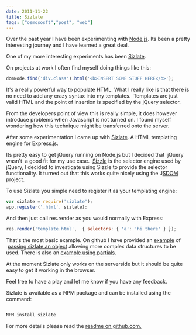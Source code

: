 ```yaml
---
date: 2011-11-22
title: Sizlate
tags: ["osmososft","post", "web"]
---
```

Over the past year I have been experimenting with [Node.js](http://nodejs.org/). Its been a pretty interesting journey and I have learned a great deal.  
  
One of my more interesting experiments has been [Sizlate](https://github.com/simonmcmanus/sizlate/).  
  
On projects at work I often find myself doing things like this:  
```js
domNode.find('div.class').html('<b>INSERT SOME STUFF HERE</b>'); 
```
  
It's a really powerful way to populate HTML. What I really like is that there is no need to add any crazy syntax into my templates.  Templates are just valid HTML and the point of insertion is specified by the jQuery selector.  
  
From the developers point of view this is really simple, it does however introduce problems when Javascript is not turned on. I found myself wondering how this technique might be transferred onto the server.  
  
After some experimentation I came up with [Sizlate](https://github.com/simonmcmanus/sizlate/). A HTML templating engine for Express.js.  
  
Its pretty easy to get jQuery running on Node.js but I decided that  jQuery wasn't  a good fit for my use case.  [Sizzle](http://sizzlejs.com/ "sizzle") is the selector engine used by jQuery, I decided to investigate using Sizzle to provide the selector functionality. It turned out that this works quite nicely using the J[SDOM](https://github.com/tmpvar/jsdom) project.  
  
To use Sizlate you simple need to register it as your templating engine:  

```js
var sizlate = require('sizlate'); 
app.register('.html', sizlate);
```
 
  
And then just call res.render as you would normally with Express:  
 
```js
res.render('template.html',  { selectors: { 'a': 'hi there' } });
```
  
That's the most basic example. On github I have provided an [example](https://github.com/simonmcmanus/sizlate/tree/master/examples) of  [passing sizlate an object](https://github.com/simonmcmanus/sizlate/tree/master/examples/object) allowing more complex data structures to be used. There is also an [example using partials](https://github.com/simonmcmanus/sizlate/tree/master/examples/partial).  
  
At the moment Sizlate only works on the serverside but it should be quite easy to get it working in the browser.  
  
Feel free to have a play and let me know if you have any feedback.  
  
Sizlate is available as a NPM package and can be installed using the command:  
```js

NPM install sizlate
```
 
    
For more details please read the [readme on github.com.](https://github.com/simonmcmanus/sizlate)

        